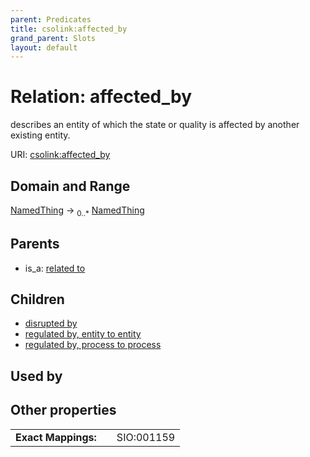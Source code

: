 ```yaml
---
parent: Predicates
title: csolink:affected_by
grand_parent: Slots
layout: default
---
```


# Relation: affected_by


describes an entity of which the state or quality is affected by another existing entity.

URI: [csolink:affected_by](https://w3id.org/csolink/vocab/affected_by)

## Domain and Range

[NamedThing](NamedThing.md) ->  <sub>0..*</sub> [NamedThing](NamedThing.md)

## Parents

 *  is_a: [related to](related_to.md)

## Children

 *  [disrupted by](disrupted_by.md)
 *  [regulated by, entity to entity](regulated_by_entity_to_entity.md)
 *  [regulated by, process to process](regulated_by_process_to_process.md)

## Used by


## Other properties

|  |  |  |
| --- | --- | --- |
| **Exact Mappings:** | | SIO:001159 |

